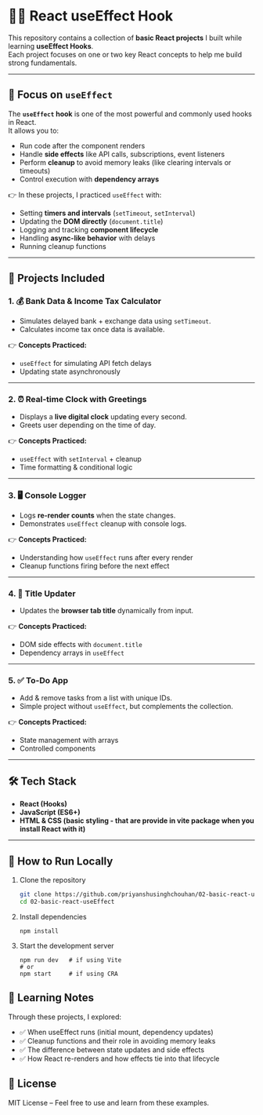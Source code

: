 # 🧑‍💻 React useEffect Hook 

This repository contains a collection of **basic React projects** I built while learning **useEffect Hooks**.  
Each project focuses on one or two key React concepts to help me build strong fundamentals.  

---

## 🌟 Focus on `useEffect`  

The **`useEffect` hook** is one of the most powerful and commonly used hooks in React.  
It allows you to:  
- Run code after the component renders  
- Handle **side effects** like API calls, subscriptions, event listeners  
- Perform **cleanup** to avoid memory leaks (like clearing intervals or timeouts)  
- Control execution with **dependency arrays**  

👉 In these projects, I practiced `useEffect` with:  
- Setting **timers and intervals** (`setTimeout`, `setInterval`)  
- Updating the **DOM directly** (`document.title`)  
- Logging and tracking **component lifecycle**  
- Handling **async-like behavior** with delays  
- Running cleanup functions  

---

## 📂 Projects Included  

### 1. 💰 Bank Data & Income Tax Calculator  
- Simulates delayed bank + exchange data using `setTimeout`.  
- Calculates income tax once data is available.  

👉 **Concepts Practiced:**  
- `useEffect` for simulating API fetch delays  
- Updating state asynchronously  

---

### 2. ⏰ Real-time Clock with Greetings  
- Displays a **live digital clock** updating every second.  
- Greets user depending on the time of day.  

👉 **Concepts Practiced:**  
- `useEffect` with `setInterval` + cleanup  
- Time formatting & conditional logic  

---

### 3. 🖥️ Console Logger  
- Logs **re-render counts** when the state changes.  
- Demonstrates `useEffect` cleanup with console logs.  

👉 **Concepts Practiced:**  
- Understanding how `useEffect` runs after every render  
- Cleanup functions firing before the next effect  

---

### 4. 📝 Title Updater  
- Updates the **browser tab title** dynamically from input.  

👉 **Concepts Practiced:**  
- DOM side effects with `document.title`  
- Dependency arrays in `useEffect`  

---

### 5. ✅ To-Do App  
- Add & remove tasks from a list with unique IDs.  
- Simple project without `useEffect`, but complements the collection.  

👉 **Concepts Practiced:**  
- State management with arrays  
- Controlled components  

---

## 🛠️ Tech Stack  
- **React (Hooks)**  
- **JavaScript (ES6+)**  
- **HTML & CSS (basic styling - that are provide in vite package when you install React with it)**  

---

## 🚀 How to Run Locally  

1. Clone the repository  
   ```bash
   git clone https://github.com/priyanshusinghchouhan/02-basic-react-useEffect.git
   cd 02-basic-react-useEffect
   ```

2. Install dependencies
   ```
   npm install
   ```

3. Start the development server
   ```
   npm run dev   # if using Vite
   # or
   npm start     # if using CRA
   ```

## 📖 Learning Notes

Through these projects, I explored:

- ✅ When useEffect runs (initial mount, dependency updates)
- ✅ Cleanup functions and their role in avoiding memory leaks
- ✅ The difference between state updates and side effects
- ✅ How React re-renders and how effects tie into that lifecycle

## 📜 License
  MIT License – Feel free to use and learn from these examples.
